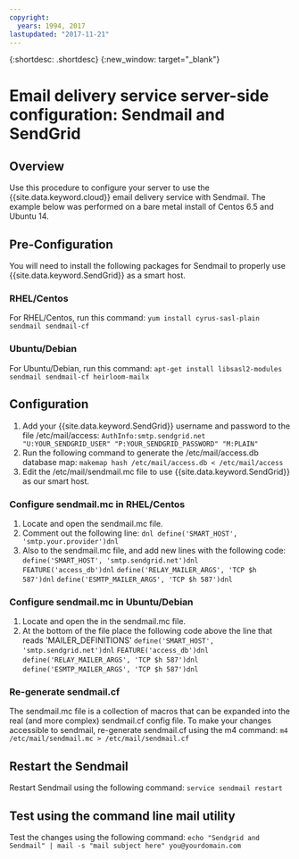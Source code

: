 ```yaml
---
copyright:
  years: 1994, 2017
lastupdated: "2017-11-21"
---
```


{:shortdesc: .shortdesc}
{:new_window: target="_blank"}

# Email delivery service server-side configuration: Sendmail and SendGrid

## Overview

Use this procedure to configure your server to use the {{site.data.keyword.cloud}} email delivery service 
with Sendmail. The example below was performed on a bare metal install of Centos 6.5 and Ubuntu 14.

## Pre-Configuration

You will need to install the following packages for Sendmail to properly use {{site.data.keyword.SendGrid}} as a smart host.

### RHEL/Centos
For RHEL/Centos, run this command:
`yum install cyrus-sasl-plain sendmail sendmail-cf`

### Ubuntu/Debian
For Ubuntu/Debian, run this command:
`apt-get install libsasl2-modules sendmail sendmail-cf heirloom-mailx`

## Configuration

1. Add your {{site.data.keyword.SendGrid}} username and password to the file /etc/mail/access:
`AuthInfo:smtp.sendgrid.net "U:YOUR_SENDGRID_USER" "P:YOUR_SENDGRID_PASSWORD" "M:PLAIN"`
2. Run the following command to generate the /etc/mail/access.db database map:
`makemap hash /etc/mail/access.db < /etc/mail/access`
3. Edit the /etc/mail/sendmail.mc file to use {{site.data.keyword.SendGrid}} as our smart host.

### Configure sendmail.mc in RHEL/Centos
1. Locate and open the sendmail.mc file.
2. Comment out the following line: 
`dnl define('SMART_HOST', 'smtp.your.provider')dnl`
3. Also to the sendmail.mc file, and add new lines with the following code:
`define('SMART_HOST', 'smtp.sendgrid.net')dnl`
`FEATURE('access_db')dnl`
`define('RELAY_MAILER_ARGS', 'TCP $h 587')dnl`
`define('ESMTP_MAILER_ARGS', 'TCP $h 587')dnl`

### Configure sendmail.mc in Ubuntu/Debian
1. Locate and open the in the sendmail.mc file.
2. At the bottom of the file place the following code above the line that reads 'MAILER_DEFINITIONS'
`define('SMART_HOST', 'smtp.sendgrid.net')dnl`
`FEATURE('access_db')dnl`
`define('RELAY_MAILER_ARGS', 'TCP $h 587')dnl`
`define('ESMTP_MAILER_ARGS', 'TCP $h 587')dnl`

### Re-generate sendmail.cf
The sendmail.mc file is a collection of macros that can be expanded into the real (and more complex) sendmail.cf config file. To make your changes accessible to sendmail, re-generate sendmail.cf using the m4 command:
`m4 /etc/mail/sendmail.mc > /etc/mail/sendmail.cf`

## Restart the Sendmail
Restart Sendmail using the following command:
`service sendmail restart`

## Test using the command line mail utility
Test the changes using the following command:
`echo "Sendgrid and Sendmail" | mail -s "mail subject here" you@yourdomain.com`
